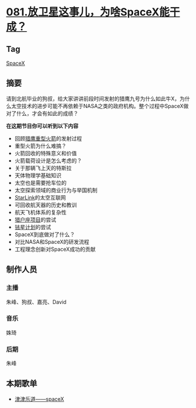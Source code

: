 # [081.放卫星这事儿，为啥SpaceX能干成？](https://jinjinledao.org/?p=327)

## Tag

[SpaceX](https://zh.wikipedia.org/zh-hans/SpaceX)

## 摘要

请到北航毕业的狗叔，给大家讲讲前段时间发射的猎鹰九号为什么如此牛X，为什么太空技术的进步可能不再依赖于NASA之类的政府机构。整个过程中SpaceX做对了什么，才会有如此的成绩？

**在这期节目你可以听到以下内容**

- 回顾[猎鹰重型火箭](https://zh.wikipedia.org/wiki/%E7%8D%B5%E9%B7%B9%E9%87%8D%E5%9E%8B%E9%81%8B%E8%BC%89%E7%81%AB%E7%AE%AD)的发射过程
- 重型火箭为什么难搞？
- 火箭回收的特殊意义和价值
- 火箭载荷设计是怎么考虑的？
- 关于那辆飞上天的特斯拉
- 天体物理学基础知识
- 太空也是需要抢车位的
- 太空探索领域的商业行为与举国机制
- [StarLink](https://en.wikipedia.org/wiki/Starlink_(satellite_constellation))的太空互联网
- 可回收航天器的历史和教训
- 航天飞机体系的复杂性
- [猎户座项目](https://zh.wikipedia.org/wiki/%E7%8C%8E%E6%88%B7%E5%BA%A7%E9%A3%9E%E8%88%B9)的尝试
- [铱星计划](https://zh.wikipedia.org/wiki/%E9%93%B1%E5%8D%AB%E6%98%9F)的尝试
- SpaceX到底做对了什么？
- 对比NASA和SpaceX的研发流程
- 工程理念创新对SpaceX成功的贡献

## 制作人员

### 主播

朱峰、狗叔、嘉亮、David

### 音乐

姝琦

### 后期

朱峰

## 本期歌单

- [津津乐道——spaceX](https://music.163.com/#/playlist?id=2143826468)

